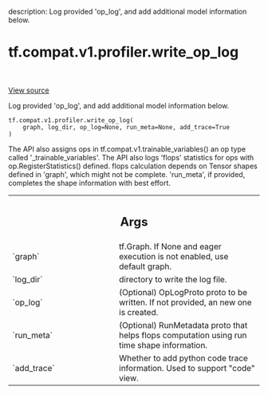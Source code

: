 description: Log provided 'op_log', and add additional model information below.

<div itemscope itemtype="http://developers.google.com/ReferenceObject">
<meta itemprop="name" content="tf.compat.v1.profiler.write_op_log" />
<meta itemprop="path" content="Stable" />
</div>

# tf.compat.v1.profiler.write_op_log

<!-- Insert buttons and diff -->

<table class="tfo-notebook-buttons tfo-api nocontent" align="left">

</table>

<a target="_blank" class="external" href="/code/stable/tensorflow/python/profiler/tfprof_logger.py">View source</a>



Log provided 'op_log', and add additional model information below.

<pre class="devsite-click-to-copy prettyprint lang-py tfo-signature-link">
<code>tf.compat.v1.profiler.write_op_log(
    graph, log_dir, op_log=None, run_meta=None, add_trace=True
)
</code></pre>



<!-- Placeholder for "Used in" -->

  The API also assigns ops in tf.compat.v1.trainable_variables() an op type
  called '_trainable_variables'.
  The API also logs 'flops' statistics for ops with op.RegisterStatistics()
  defined. flops calculation depends on Tensor shapes defined in 'graph',
  which might not be complete. 'run_meta', if provided, completes the shape
  information with best effort.

<!-- Tabular view -->
 <table class="responsive fixed orange">
<colgroup><col width="214px"><col></colgroup>
<tr><th colspan="2"><h2 class="add-link">Args</h2></th></tr>

<tr>
<td>
`graph`
</td>
<td>
tf.Graph. If None and eager execution is not enabled, use
default graph.
</td>
</tr><tr>
<td>
`log_dir`
</td>
<td>
directory to write the log file.
</td>
</tr><tr>
<td>
`op_log`
</td>
<td>
(Optional) OpLogProto proto to be written. If not provided, an new
one is created.
</td>
</tr><tr>
<td>
`run_meta`
</td>
<td>
(Optional) RunMetadata proto that helps flops computation using
run time shape information.
</td>
</tr><tr>
<td>
`add_trace`
</td>
<td>
Whether to add python code trace information.
Used to support "code" view.
</td>
</tr>
</table>

